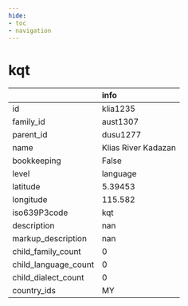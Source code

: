 ```yaml
---
hide:
- toc
- navigation
---
```

# kqt
|                      | info                |
|:---------------------|:--------------------|
| id                   | klia1235            |
| family_id            | aust1307            |
| parent_id            | dusu1277            |
| name                 | Klias River Kadazan |
| bookkeeping          | False               |
| level                | language            |
| latitude             | 5.39453             |
| longitude            | 115.582             |
| iso639P3code         | kqt                 |
| description          | nan                 |
| markup_description   | nan                 |
| child_family_count   | 0                   |
| child_language_count | 0                   |
| child_dialect_count  | 0                   |
| country_ids          | MY                  |